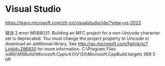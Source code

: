 # Visual Studio
https://learn.microsoft.com/zh-cn/visualstudio/ide/?view=vs-2022


错误	2	error MSB8031: Building an MFC project for a non-Unicode character set is deprecated. You must change the project property to Unicode or download an additional library. See http://go.microsoft.com/fwlink/p/?LinkId=286820 for more information.	C:\Program Files (x86)\MSBuild\Microsoft.Cpp\v4.0\V120\Microsoft.CppBuild.targets	369	5	tiff
